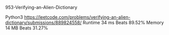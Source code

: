 953-Verifying-an-Alien-Dictionary

Python3
https://leetcode.com/problems/verifying-an-alien-dictionary/submissions/889824558/
Runtime
34 ms
Beats
89.52%
Memory
14 MB
Beats
31.27%
